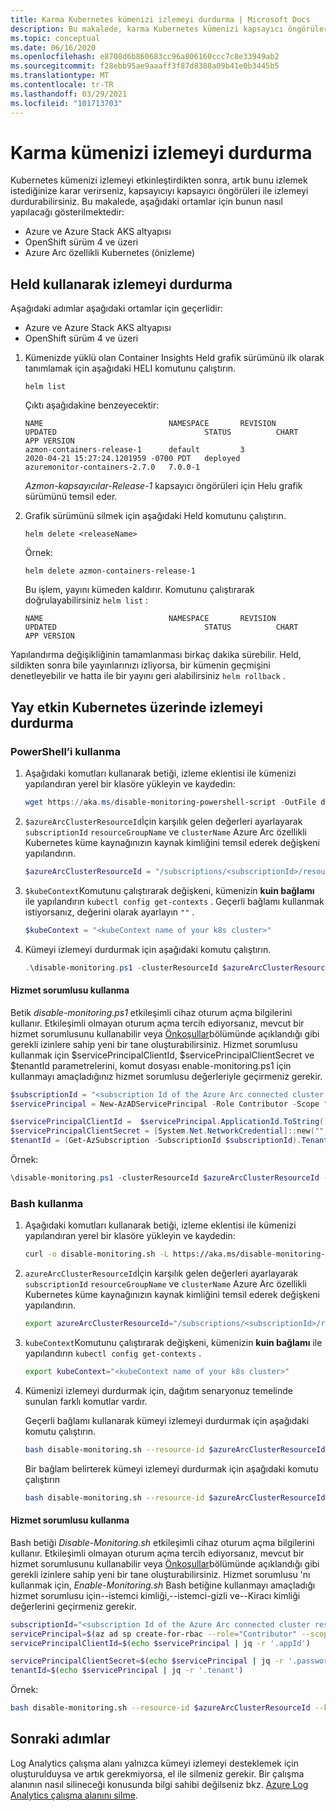 ```yaml
---
title: Karma Kubernetes kümenizi izlemeyi durdurma | Microsoft Docs
description: Bu makalede, karma Kubernetes kümenizi kapsayıcı öngörüleri ile izlemenin nasıl durdurulabileceğinizi açıklanmaktadır.
ms.topic: conceptual
ms.date: 06/16/2020
ms.openlocfilehash: e8708d6b860683cc96a806160ccc7c8e33949ab2
ms.sourcegitcommit: f28ebb95ae9aaaff3f87d8388a09b41e0b3445b5
ms.translationtype: MT
ms.contentlocale: tr-TR
ms.lasthandoff: 03/29/2021
ms.locfileid: "101713703"
---
```

# <a name="how-to-stop-monitoring-your-hybrid-cluster"></a>Karma kümenizi izlemeyi durdurma

Kubernetes kümenizi izlemeyi etkinleştirdikten sonra, artık bunu izlemek istediğinize karar verirseniz, kapsayıcıyı kapsayıcı öngörüleri ile izlemeyi durdurabilirsiniz. Bu makalede, aşağıdaki ortamlar için bunun nasıl yapılacağı gösterilmektedir:

- Azure ve Azure Stack AKS altyapısı
- OpenShift sürüm 4 ve üzeri
- Azure Arc özellikli Kubernetes (önizleme)

## <a name="how-to-stop-monitoring-using-helm"></a>Held kullanarak izlemeyi durdurma

Aşağıdaki adımlar aşağıdaki ortamlar için geçerlidir:

- Azure ve Azure Stack AKS altyapısı
- OpenShift sürüm 4 ve üzeri

1. Kümenizde yüklü olan Container Insights Held grafik sürümünü ilk olarak tanımlamak için aşağıdaki HELI komutunu çalıştırın.

    ```
    helm list
    ```

    Çıktı aşağıdakine benzeyecektir:

    ```
    NAME                            NAMESPACE       REVISION        UPDATED                                 STATUS          CHART                           APP VERSION
    azmon-containers-release-1      default         3               2020-04-21 15:27:24.1201959 -0700 PDT   deployed        azuremonitor-containers-2.7.0   7.0.0-1
    ```

    *Azmon-kapsayıcılar-Release-1* kapsayıcı öngörüleri için Helu grafik sürümünü temsil eder.

2. Grafik sürümünü silmek için aşağıdaki Held komutunu çalıştırın.

    `helm delete <releaseName>`

    Örnek:

    `helm delete azmon-containers-release-1`

    Bu işlem, yayını kümeden kaldırır. Komutunu çalıştırarak doğrulayabilirsiniz `helm list` :

    ```
    NAME                            NAMESPACE       REVISION        UPDATED                                 STATUS          CHART                           APP VERSION
    ```

Yapılandırma değişikliğinin tamamlanması birkaç dakika sürebilir. Held, sildikten sonra bile yayınlarınızı izliyorsa, bir kümenin geçmişini denetleyebilir ve hatta ile bir yayını geri alabilirsiniz `helm rollback` .

## <a name="how-to-stop-monitoring-on-arc-enabled-kubernetes"></a>Yay etkin Kubernetes üzerinde izlemeyi durdurma

### <a name="using-powershell"></a>PowerShell’i kullanma

1. Aşağıdaki komutları kullanarak betiği, izleme eklentisi ile kümenizi yapılandıran yerel bir klasöre yükleyin ve kaydedin:

    ```powershell
    wget https://aka.ms/disable-monitoring-powershell-script -OutFile disable-monitoring.ps1
    ```

2. `$azureArcClusterResourceId`İçin karşılık gelen değerleri ayarlayarak `subscriptionId` `resourceGroupName` ve `clusterName` Azure Arc özellikli Kubernetes küme kaynağınızın kaynak kimliğini temsil ederek değişkeni yapılandırın.

    ```powershell
    $azureArcClusterResourceId = "/subscriptions/<subscriptionId>/resourceGroups/<resourceGroupName>/providers/Microsoft.Kubernetes/connectedClusters/<clusterName>"
    ```

3. `$kubeContext`Komutunu çalıştırarak değişkeni, kümenizin **kuin bağlamı** ile yapılandırın `kubectl config get-contexts` . Geçerli bağlamı kullanmak istiyorsanız, değerini olarak ayarlayın `""` .

    ```powershell
    $kubeContext = "<kubeContext name of your k8s cluster>"
    ```

4. Kümeyi izlemeyi durdurmak için aşağıdaki komutu çalıştırın.

    ```powershell
    .\disable-monitoring.ps1 -clusterResourceId $azureArcClusterResourceId -kubeContext $kubeContext
    ```

#### <a name="using-service-principal"></a>Hizmet sorumlusu kullanma
Betik *disable-monitoring.ps1* etkileşimli cihaz oturum açma bilgilerini kullanır. Etkileşimli olmayan oturum açma tercih ediyorsanız, mevcut bir hizmet sorumlusunu kullanabilir veya [Önkoşullar](container-insights-enable-arc-enabled-clusters.md#prerequisites)bölümünde açıklandığı gibi gerekli izinlere sahip yeni bir tane oluşturabilirsiniz. Hizmet sorumlusu kullanmak için $servicePrincipalClientId, $servicePrincipalClientSecret ve $tenantId parametrelerini, komut dosyası enable-monitoring.ps1 için kullanmayı amaçladığınız hizmet sorumlusu değerleriyle geçirmeniz gerekir.

```powershell
$subscriptionId = "<subscription Id of the Azure Arc connected cluster resource>"
$servicePrincipal = New-AzADServicePrincipal -Role Contributor -Scope "/subscriptions/$subscriptionId"

$servicePrincipalClientId =  $servicePrincipal.ApplicationId.ToString()
$servicePrincipalClientSecret = [System.Net.NetworkCredential]::new("", $servicePrincipal.Secret).Password
$tenantId = (Get-AzSubscription -SubscriptionId $subscriptionId).TenantId
```

Örnek:

```powershell
\disable-monitoring.ps1 -clusterResourceId $azureArcClusterResourceId -kubeContext $kubeContext -servicePrincipalClientId $servicePrincipalClientId -servicePrincipalClientSecret $servicePrincipalClientSecret -tenantId $tenantId
```


### <a name="using-bash"></a>Bash kullanma

1. Aşağıdaki komutları kullanarak betiği, izleme eklentisi ile kümenizi yapılandıran yerel bir klasöre yükleyin ve kaydedin:

    ```bash
    curl -o disable-monitoring.sh -L https://aka.ms/disable-monitoring-bash-script
    ```

2. `azureArcClusterResourceId`İçin karşılık gelen değerleri ayarlayarak `subscriptionId` `resourceGroupName` ve `clusterName` Azure Arc özellikli Kubernetes küme kaynağınızın kaynak kimliğini temsil ederek değişkeni yapılandırın.

    ```bash
    export azureArcClusterResourceId="/subscriptions/<subscriptionId>/resourceGroups/<resourceGroupName>/providers/Microsoft.Kubernetes/connectedClusters/<clusterName>"
    ```

3. `kubeContext`Komutunu çalıştırarak değişkeni, kümenizin **kuin bağlamı** ile yapılandırın `kubectl config get-contexts` .

    ```bash
    export kubeContext="<kubeContext name of your k8s cluster>"
    ```

4. Kümenizi izlemeyi durdurmak için, dağıtım senaryonuz temelinde sunulan farklı komutlar vardır.

    Geçerli bağlamı kullanarak kümeyi izlemeyi durdurmak için aşağıdaki komutu çalıştırın.

    ```bash
    bash disable-monitoring.sh --resource-id $azureArcClusterResourceId
    ```

    Bir bağlam belirterek kümeyi izlemeyi durdurmak için aşağıdaki komutu çalıştırın

    ```bash
    bash disable-monitoring.sh --resource-id $azureArcClusterResourceId --kube-context $kubeContext
    ```

#### <a name="using-service-principal"></a>Hizmet sorumlusu kullanma
Bash betiği *Disable-Monitoring.sh* etkileşimli cihaz oturum açma bilgilerini kullanır. Etkileşimli olmayan oturum açma tercih ediyorsanız, mevcut bir hizmet sorumlusunu kullanabilir veya [Önkoşullar](container-insights-enable-arc-enabled-clusters.md#prerequisites)bölümünde açıklandığı gibi gerekli izinlere sahip yeni bir tane oluşturabilirsiniz. Hizmet sorumlusu 'nı kullanmak için, *Enable-Monitoring.sh* Bash betiğine kullanmayı amaçladığı hizmet sorumlusu için--istemci kimliği,--istemci-gizli ve--Kiracı kimliği değerlerini geçirmeniz gerekir.

```bash
subscriptionId="<subscription Id of the Azure Arc connected cluster resource>"
servicePrincipal=$(az ad sp create-for-rbac --role="Contributor" --scopes="/subscriptions/${subscriptionId}")
servicePrincipalClientId=$(echo $servicePrincipal | jq -r '.appId')

servicePrincipalClientSecret=$(echo $servicePrincipal | jq -r '.password')
tenantId=$(echo $servicePrincipal | jq -r '.tenant')
```

Örnek:

```bash
bash disable-monitoring.sh --resource-id $azureArcClusterResourceId --kube-context $kubeContext --client-id $servicePrincipalClientId --client-secret $servicePrincipalClientSecret  --tenant-id $tenantId
```

## <a name="next-steps"></a>Sonraki adımlar

Log Analytics çalışma alanı yalnızca kümeyi izlemeyi desteklemek için oluşturulduysa ve artık gerekmiyorsa, el ile silmeniz gerekir. Bir çalışma alanının nasıl silineceği konusunda bilgi sahibi değilseniz bkz. [Azure Log Analytics çalışma alanını silme](../logs/delete-workspace.md).